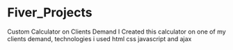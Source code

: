 # Fiver_Projects
Custom Calculator on Clients Demand
I Created this calculator on one of my clients demand, technologies i used html css javascript and ajax
